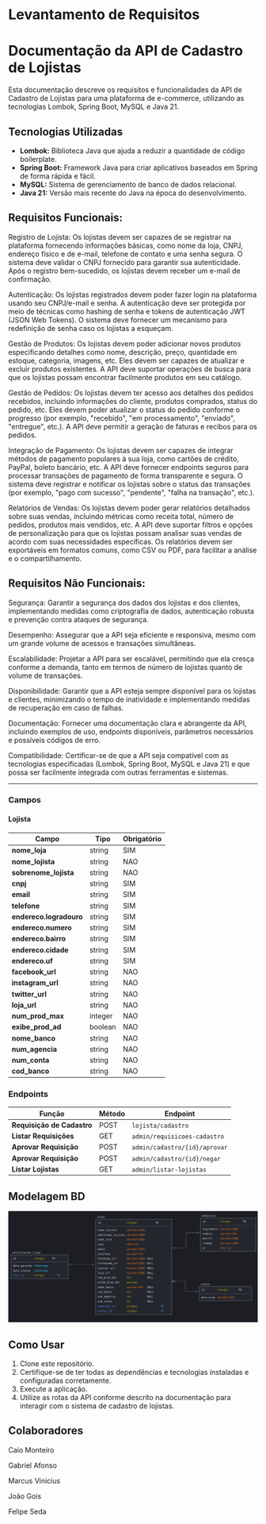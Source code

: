 # Levantamento de Requisitos

# Documentação da API de Cadastro de Lojistas

Esta documentação descreve os requisitos e funcionalidades da API de Cadastro de Lojistas para uma plataforma de e-commerce, utilizando as tecnologias Lombok, Spring Boot, MySQL e Java 21.

## Tecnologias Utilizadas

- **Lombok:** Biblioteca Java que ajuda a reduzir a quantidade de código boilerplate.
- **Spring Boot:** Framework Java para criar aplicativos baseados em Spring de forma rápida e fácil.
- **MySQL:** Sistema de gerenciamento de banco de dados relacional.
- **Java 21:** Versão mais recente do Java na época do desenvolvimento.

## Requisitos Funcionais:

Registro de Lojista:
Os lojistas devem ser capazes de se registrar na plataforma fornecendo informações básicas, como nome da loja, CNPJ, endereço físico e de e-mail, telefone de contato e uma senha segura.
O sistema deve validar o CNPJ fornecido para garantir sua autenticidade.
Após o registro bem-sucedido, os lojistas devem receber um e-mail de confirmação.

Autenticação:
Os lojistas registrados devem poder fazer login na plataforma usando seu CNPJ/e-mail e senha.
A autenticação deve ser protegida por meio de técnicas como hashing de senha e tokens de autenticação JWT (JSON Web Tokens).
O sistema deve fornecer um mecanismo para redefinição de senha caso os lojistas a esqueçam.

Gestão de Produtos:
Os lojistas devem poder adicionar novos produtos especificando detalhes como nome, descrição, preço, quantidade em estoque, categoria, imagens, etc.
Eles devem ser capazes de atualizar e excluir produtos existentes.
A API deve suportar operações de busca para que os lojistas possam encontrar facilmente produtos em seu catálogo.

Gestão de Pedidos:
Os lojistas devem ter acesso aos detalhes dos pedidos recebidos, incluindo informações do cliente, produtos comprados, status do pedido, etc.
Eles devem poder atualizar o status do pedido conforme o progresso (por exemplo, "recebido", "em processamento", "enviado", "entregue", etc.).
A API deve permitir a geração de faturas e recibos para os pedidos.

Integração de Pagamento:
Os lojistas devem ser capazes de integrar métodos de pagamento populares à sua loja, como cartões de crédito, PayPal, boleto bancário, etc.
A API deve fornecer endpoints seguros para processar transações de pagamento de forma transparente e segura.
O sistema deve registrar e notificar os lojistas sobre o status das transações (por exemplo, "pago com sucesso", "pendente", "falha na transação", etc.).

Relatórios de Vendas:
Os lojistas devem poder gerar relatórios detalhados sobre suas vendas, incluindo métricas como receita total, número de pedidos, produtos mais vendidos, etc.
A API deve suportar filtros e opções de personalização para que os lojistas possam analisar suas vendas de acordo com suas necessidades específicas.
Os relatórios devem ser exportáveis em formatos comuns, como CSV ou PDF, para facilitar a análise e o compartilhamento.

## Requisitos Não Funcionais:

Segurança: Garantir a segurança dos dados dos lojistas e dos clientes, implementando medidas como criptografia de dados, autenticação robusta e prevenção contra ataques de segurança.

Desempenho: Assegurar que a API seja eficiente e responsiva, mesmo com um grande volume de acessos e transações simultâneas.

Escalabilidade: Projetar a API para ser escalável, permitindo que ela cresça conforme a demanda, tanto em termos de número de lojistas quanto de volume de transações.

Disponibilidade: Garantir que a API esteja sempre disponível para os lojistas e clientes, minimizando o tempo de inatividade e implementando medidas de recuperação em caso de falhas.

Documentação: Fornecer uma documentação clara e abrangente da API, incluindo exemplos de uso, endpoints disponíveis, parâmetros necessários e possíveis códigos de erro.

Compatibilidade: Certificar-se de que a API seja compatível com as tecnologias especificadas (Lombok, Spring Boot, MySQL e Java 21) e que possa ser facilmente integrada com outras ferramentas e sistemas.

---

### Campos

#### Lojista

| Campo                   | Tipo           | Obrigatório |
| ----------------------- | -------------- | ----------- |
| **nome_loja**           | string         | SIM         |
| **nome_lojista**        | string         | NAO         |
| **sobrenome_lojista**   | string         | NAO         |
| **cnpj**                | string         | SIM         |                
| **email**               | string         | SIM         |
| **telefone**            | string         | SIM         |
| **endereco.logradouro** | string         | SIM         |
| **endereco.numero**     | string         | SIM         |
| **endereco.bairro**     | string         | SIM         |
| **endereco.cidade**     | string         | SIM         |
| **endereco.uf**         | string         | SIM         |
| **facebook_url**        | string         | NAO         |
| **instagram_url**       | string         | NAO         |
| **twitter_url**         | string         | NAO         |
| **loja_url**            | string         | NAO         |
| **num_prod_max**        | integer        | NAO         |
| **exibe_prod_ad**       | boolean        | NAO         |
| **nome_banco**          | string         | NAO         |
| **num_agencia**         | string         | NAO         |
| **num_conta**           | string         | NAO         |
| **cod_banco**           | string         | NAO         |


### Endpoints
| Função                           | Método  | Endpoint                                       |
| -------------------------------- | ------- | ---------------------------------------------- |
| **Requisição de Cadastro**       | POST    | `lojista/cadastro`                             |
| **Listar Requisições**           | GET     | `admin/requisicoes-cadastro`                   |
| **Aprovar Requisição**           | POST    | `admin/cadastro/{id}/aprovar`                  |
| **Aprovar Requisição**           | POST    | `admin/cadastro/{id}/negar`                    |
| **Listar Lojistas**              | GET     | `admin/listar-lojistas`                        |


## Modelagem BD

![MER](imagens/mer.png)
  

## Como Usar

1. Clone este repositório.
2. Certifique-se de ter todas as dependências e tecnologias instaladas e configuradas corretamente.
3. Execute a aplicação.
4. Utilize as rotas da API conforme descrito na documentação para interagir com o sistema de cadastro de lojistas.

## Colaboradores
Caio Monteiro

Gabriel Afonso

Marcus Vinicius 

João Gois

Felipe Seda

